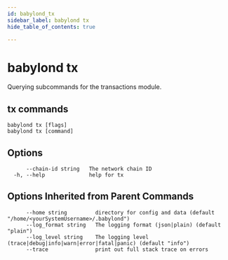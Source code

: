 ```yaml
---
id: babylond_tx
sidebar_label: babylond tx
hide_table_of_contents: true

---
```


# babylond tx
Querying subcommands for the transactions module.
## tx commands
```
babylond tx [flags]
babylond tx [command]
```
## Options
```
      --chain-id string   The network chain ID
  -h, --help              help for tx
```
## Options Inherited from Parent Commands
```
      --home string         directory for config and data (default "/home/<yourSystemUsername>/.babylond")
      --log_format string   The logging format (json|plain) (default "plain")
      --log_level string    The logging level (trace|debug|info|warn|error|fatal|panic) (default "info")
      --trace               print out full stack trace on errors
```